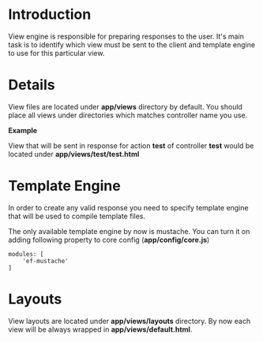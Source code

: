 # Introduction #

View engine is responsible for preparing responses to the user. It's main task is to identify which view must be sent to the client and template engine to use for this particular view.


# Details #

View files are located under **app/views** directory by default. You should place all views under directories which matches controller name you use.


**Example**

View that will be sent in response for action  **test** of controller **test** would be located under **app/views/test/test.html**

# Template Engine #

In order to create any valid response you need to specify template engine that will be used to compile template files.

The only available template engine by now is mustache. You can turn it on adding following property to core config (**app/config/core.js**)

```
modules: [ 
    'ef-mustache'
]
```

# Layouts #

View layouts are located under **app/views/layouts** directory. By now each view will be always wrapped in **app/views/default.html**.